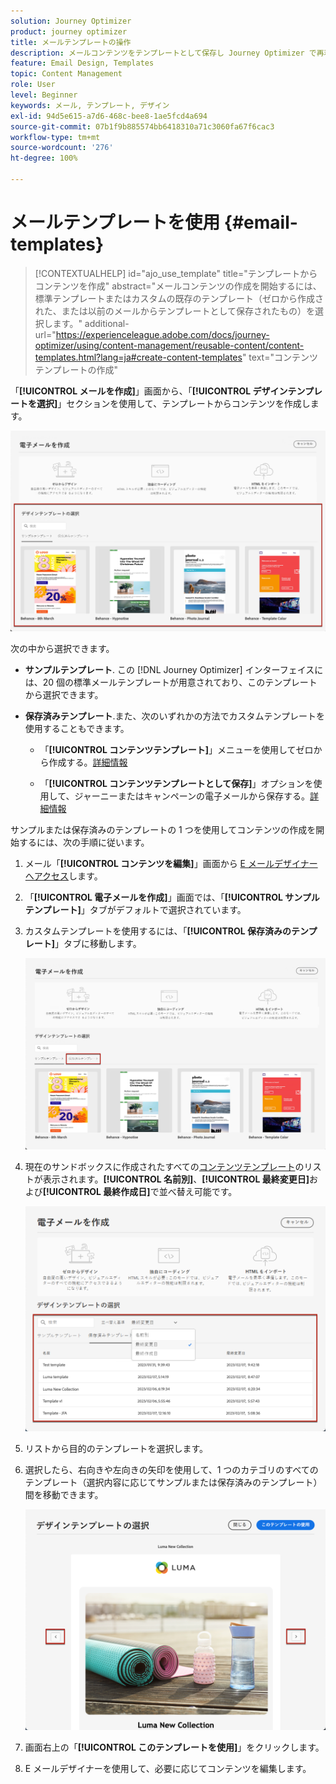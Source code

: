 ```yaml
---
solution: Journey Optimizer
product: journey optimizer
title: メールテンプレートの操作
description: メールコンテンツをテンプレートとして保存し Journey Optimizer で再利用する方法を説明します
feature: Email Design, Templates
topic: Content Management
role: User
level: Beginner
keywords: メール, テンプレート, デザイン
exl-id: 94d5e615-a7d6-468c-bee8-1ae5fcd4a694
source-git-commit: 07b1f9b885574bb6418310a71c3060fa67f6cac3
workflow-type: tm+mt
source-wordcount: '276'
ht-degree: 100%

---
```


# メールテンプレートを使用 {#email-templates}

>[!CONTEXTUALHELP]
>id="ajo_use_template"
>title="テンプレートからコンテンツを作成"
>abstract="メールコンテンツの作成を開始するには、標準テンプレートまたはカスタムの既存のテンプレート（ゼロから作成された、または以前のメールからテンプレートとして保存されたもの）を選択します。"
>additional-url="https://experienceleague.adobe.com/docs/journey-optimizer/using/content-management/reusable-content/content-templates.html?lang=ja#create-content-templates" text="コンテンツテンプレートの作成"

「**[!UICONTROL メールを作成]**」画面から、「**[!UICONTROL デザインテンプレートを選択]**」セクションを使用して、テンプレートからコンテンツを作成します。

![](assets/email_designer-templates.png)

次の中から選択できます。

* **サンプルテンプレート**. この [!DNL Journey Optimizer] インターフェイスには、20 個の標準メールテンプレートが用意されており、このテンプレートから選択できます。

* **保存済みテンプレート**.また、次のいずれかの方法でカスタムテンプレートを使用することもできます。

   * 「**[!UICONTROL コンテンツテンプレート]**」メニューを使用してゼロから作成する。[詳細情報](../content-management/content-templates.md#create-template-from-scratch)

   * 「**[!UICONTROL コンテンツテンプレートとして保存]**」オプションを使用して、ジャーニーまたはキャンペーンの電子メールから保存する。[詳細情報](../content-management/content-templates.md#save-as-template)

サンプルまたは保存済みのテンプレートの 1 つを使用してコンテンツの作成を開始するには、次の手順に従います。

1. メール「**[!UICONTROL コンテンツを編集]**」画面から [E メールデザイナーへアクセス](get-started-email-design.md)します。

1. 「**[!UICONTROL 電子メールを作成]**」画面では、「**[!UICONTROL サンプルテンプレート]**」タブがデフォルトで選択されています。 

1. カスタムテンプレートを使用するには、「**[!UICONTROL 保存済みのテンプレート]**」タブに移動します。

   ![](assets/email_designer-saved-templates-tab.png)

1. 現在のサンドボックスに作成されたすべての[コンテンツテンプレート](../content-management/content-templates.md#create-content-templates)のリストが表示されます。**[!UICONTROL 名前別]**、**[!UICONTROL 最終変更日]**&#x200B;および&#x200B;**[!UICONTROL 最終作成日]**&#x200B;で並べ替え可能です。

   ![](assets/email_designer-saved-templates-filter.png)

1. リストから目的のテンプレートを選択します。

1. 選択したら、右向きや左向きの矢印を使用して、1 つのカテゴリのすべてのテンプレート（選択内容に応じてサンプルまたは保存済みのテンプレート）間を移動できます。

   ![](assets/email_designer-saved-templates-navigate.png)

1. 画面右上の「**[!UICONTROL このテンプレートを使用]**」をクリックします。

1. E メールデザイナーを使用して、必要に応じてコンテンツを編集します。
